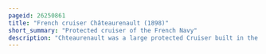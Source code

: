 ```yaml
---
pageid: 26250861
title: "French cruiser Châteaurenault (1898)"
short_summary: "Protected cruiser of the French Navy"
description: "Chteaurenault was a large protected Cruiser built in the late 1890S and early 1900s for the french Navy. She was intended to serve as a long-range Commerce Raider designed according to Theories of the Jeune Cole which favoured a Strategy of attacking Britain's extensive Merchant Shipping Network rather than engaging in an expensive Naval Arms Race with the Royal Navy. As such Chteaurenault was built with a relatively light Armament of just eight medium-caliber Guns but was given a long Cruising Range and the Appearance of a large Passenger Liner which would help her to evade Detection while."
---
```


